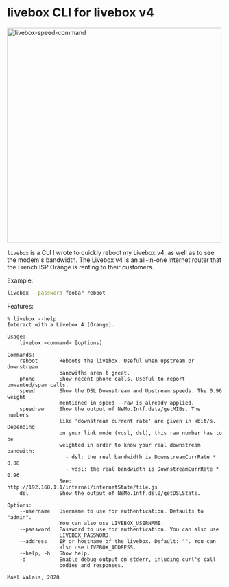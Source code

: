 # livebox CLI for livebox v4

<img alt="livebox-speed-command" src="https://user-images.githubusercontent.com/2195781/114412685-9d8f6500-9bad-11eb-8911-0a571c0b578a.png" width="500">

`livebox` is a CLI I wrote to quickly reboot my Livebox v4, as well as to see
the modem's bandwidth. The Livebox v4 is an all-in-one internet router that the
French ISP Orange is renting to their customers.

Example:

```sh
livebox --password foobar reboot
```

Features:

```
% livebox --help
Interact with a Livebox 4 (Orange).

Usage:
    livebox <command> [options]

Commands:
    reboot       Reboots the livebox. Useful when upstream or downstream
                 bandwiths aren't great.
    phone        Show recent phone calls. Useful to report unwanted/spam calls.
    speed        Show the DSL Downstream and Upstream speeds. The 0.96 weight
                 mentioned in speed --raw is already applied.
    speedraw     Show the output of NeMo.Intf.data/getMIBs. The numbers
                 like 'downstream current rate' are given in kbit/s. Depending
                 on your link mode (vdsl, dsl), this raw number has to be
                 weighted in order to know your real downstream bandwith:
                   - dsl: the real bandwidth is DownstreamCurrRate * 0.88
                   - vdsl: the real bandwidth is DownstreamCurrRate * 0.96
                 See: http://192.168.1.1/internal/internetState/tile.js
    dsl          Show the output of NeMo.Intf.dsl0/getDSLStats.

Options:
    --username   Username to use for authentication. Defaults to "admin".
                 You can also use LIVEBOX_USERNAME.
    --password   Password to use for authentication. You can also use
                 LIVEBOX_PASSWORD.
    --address    IP or hostname of the livebox. Default: "". You can
                 also use LIVEBOX_ADDRESS.
    --help, -h   Show help.
    -d           Enable debug output on stderr, inluding curl's call
                 bodies and responses.

Maël Valais, 2020
```
